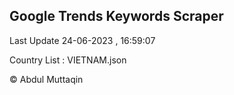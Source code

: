 

## Google Trends Keywords Scraper 
 
Last Update 24-06-2023 , 16:59:07

Country List :
VIETNAM.json



© Abdul Muttaqin 
